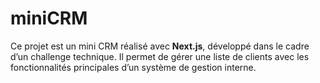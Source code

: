 # miniCRM
Ce projet est un mini CRM réalisé avec **Next.js**, développé dans le cadre d’un challenge technique.   Il permet de gérer une liste de clients avec les fonctionnalités principales d’un système de gestion interne.
